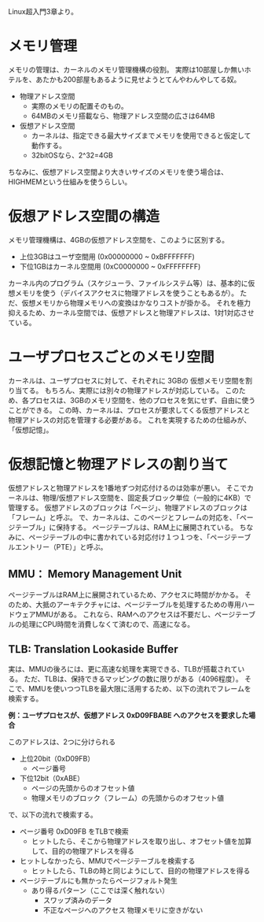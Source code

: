Linux超入門3章より。

# メモリ管理
メモリの管理は、カーネルのメモリ管理機構の役割。
実際は10部屋しか無いホテルを、あたかも200部屋もあるように見せようとてんやわんやしてる奴。

* 物理アドレス空間
  * 実際のメモリの配置そのもの。
  * 64MBのメモリ搭載なら、物理アドレス空間の広さは64MB
* 仮想アドレス空間
  * カーネルは、指定できる最大サイズまでメモリを使用できると仮定して動作する。
  * 32bitOSなら、2^32=4GB

ちなみに、仮想アドレス空間より大きいサイズのメモリを使う場合は、HIGHMEMという仕組みを使うらしい。

# 仮想アドレス空間の構造
メモリ管理機構は、4GBの仮想アドレス空間を、このように区別する。
* 上位3GBはユーザ空間用 (0x00000000 ~ 0xBFFFFFFF)
* 下位1GBはカーネル空間用 (0xC0000000 ~ 0xFFFFFFFF)

カーネル内のプログラム（スケジューラ、ファイルシステム等）は、基本的に仮想メモリを使う（デバイスアクセスに物理アドレスを使うこともあるが）。
ただ、仮想メモリから物理メモリへの変換はかなりコストが掛かる。
それを極力抑えるため、カーネル空間では、仮想アドレスと物理アドレスは、1対1対応させている。

# ユーザプロセスごとのメモリ空間
カーネルは、ユーザプロセスに対して、それぞれに 3GBの 仮想メモリ空間を割り当てる。
もちろん、実際には別々の物理アドレスが対応している。
このため、各プロセスは、3GBのメモリ空間を、他のプロセスを気にせず、自由に使うことができる。
この時、カーネルは、プロセスが要求してくる仮想アドレスと物理アドレスの対応を管理する必要がある。
これを実現するための仕組みが、「仮想記憶」。

# 仮想記憶と物理アドレスの割り当て
仮想アドレスと物理アドレスを1番地ずつ対応付けるのは効率が悪い。
そこでカーネルは、物理/仮想アドレス空間を、固定長ブロック単位（一般的に4KB）で管理する。
仮想アドレスのブロックは「ページ」、物理アドレスのブロックは「フレーム」と呼ぶ。
で、カーネルは、このページとフレームの対応を、「ページテーブル」に保持する。
ページテーブルは、RAM上に展開されている。
ちなみに、ページテーブルの中に書かれている対応付け１つ１つを、「ページテーブルエントリー（PTE）」と呼ぶ。

## MMU： Memory Management Unit
ページテーブルはRAM上に展開されているため、アクセスに時間がかかる。
そのため、大抵のアーキテクチャには、ページテーブルを処理するための専用ハードウェアMMUがある。
これなら、RAMへのアクセスは不要だし、ページテーブルの処理にCPU時間を消費しなくて済むので、高速になる。

## TLB: Translation Lookaside Buffer
実は、MMUの後ろには、更に高速な処理を実現できる、TLBが搭載されている。
ただ、TLBは、保持できるマッピングの数に限りがある（4096程度）。
そこで、MMUを使いつつTLBを最大限に活用するため、以下の流れでフレームを検索する。

**例：ユーザプロセスが、仮想アドレス 0xD09FBABE へのアクセスを要求した場合**

このアドレスは、2つに分けられる
* 上位20bit（0xD09FB）
  * ページ番号
* 下位12bit（0xABE）
  * ページの先頭からのオフセット値
  * 物理メモリのブロック（フレーム）の先頭からのオフセット値

で、以下の流れで検索する。
* ページ番号 0xD09FB をTLBで検索
  * ヒットしたら、そこから物理アドレスを取り出し、オフセット値を加算して、目的の物理アドレスを得る
* ヒットしなかったら、MMUでページテーブルを検索する
  * ヒットしたら、TLBの時と同じようにして、目的の物理アドレスを得る
* ページテーブルにも無かったらページフォルト発生
  * あり得るパターン（ここでは深く触れない）
    * スワップ済みのデータ
    * 不正なページへのアクセス
物理メモリに空きがない












